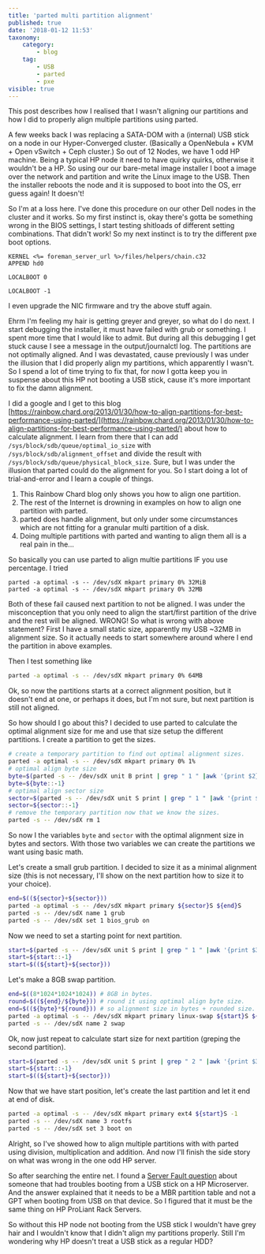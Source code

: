 ```yaml
---
title: 'parted multi partition alignment'
published: true
date: '2018-01-12 11:53'
taxonomy:
    category:
        - blog
    tag:
        - USB
        - parted
        - pxe
visible: true
---
```


This post describes how I realised that I wasn't aligning our partitions and how I did to properly align multiple partitions using parted.

A few weeks back I was replacing a SATA-DOM with a (internal) USB stick on a node in our Hyper-Converged cluster. (Basically a OpenNebula + KVM + Open vSwitch + Ceph cluster.)
So out of 12 Nodes, we have 1 odd HP machine.
Being a typical HP node it need to have quirky quirks, otherwise it wouldn't be a HP. So using our our bare-metal image installer I boot a image over the network and partition and write the Linux image to the USB. Then the installer reboots the node and it is supposed to boot into the OS, err guess again! It doesn't!

So I'm at a loss here. I've done this procedure on our other Dell nodes in the cluster and it works. So my first instinct is, okay there's gotta be something wrong in the BIOS settings, I start testing shitloads of different setting combinations. That didn't work!
So my next instinct is to try the different pxe boot options.

```
KERNEL <%= foreman_server_url %>/files/helpers/chain.c32
APPEND hd0
```

```
LOCALBOOT 0
```

```
LOCALBOOT -1
```

I even upgrade the NIC firmware and try the above stuff again.

Ehrm I'm feeling my hair is getting greyer and greyer, so what do I do next. I start debugging the installer, it must have failed with grub or something. I spent more time that I would like to admit. But during all this debugging I get stuck cause I see a message in the output/journalctl log. The partitions are not optimally aligned. And I was devastated, cause previously I was under the illusion that I did properly align my partitions, which apparently I wasn't. So I spend a lot of time trying to fix that, for now I gotta keep you in suspense about this HP not booting a USB stick, cause it's more important to fix the damn alignment.

I did a google and I get to this blog [https://rainbow.chard.org/2013/01/30/how-to-align-partitions-for-best-performance-using-parted/](https://rainbow.chard.org/2013/01/30/how-to-align-partitions-for-best-performance-using-parted/) about how to calculate alignment. I learn from there that I can add `/sys/block/sdb/queue/optimal_io_size` with `/sys/block/sdb/alignment_offset` and divide the result with `/sys/block/sdb/queue/physical_block_size`. Sure, but I was under the illusion that parted could do the alignment for you. So I start doing a lot of trial-and-error and I learn a couple of things.

1. This Rainbow Chard blog only shows you how to align one partition.
2. The rest of the Internet is drowning in examples on how to align one partition with parted.
3. parted does handle alignment, but only under some circumstances which are not fitting for a granular multi partition of a disk.
4. Doing multiple partitions with parted and wanting to align them all is a real pain in the...

So basically you can use parted to align multie partitions IF you use percentage. I tried

```shell
parted -a optimal -s -- /dev/sdX mkpart primary 0% 32MiB
parted -a optimal -s -- /dev/sdX mkpart primary 0% 32MB
```

Both of these fail caused next partition to not be aligned. I was under the misconception that you only need to align the start/first partition of the drive and the rest will be aligned. WRONG!
So what is wrong with above statement? First I have a small static size, apparently my USB ~32MB in alignment size. So it actually needs to start somewhere around where I end the partition in above examples.

Then I test something like

```bash
parted -a optimal -s -- /dev/sdX mkpart primary 0% 64MB
```

Ok, so now the partitions starts at a correct alignment position, but it doesn't end at one, or perhaps it does, but I'm not sure, but next partition is still not aligned.

So how should I go about this? I decided to use parted to calculate the optimal alignment size for me and use that size setup the different partitions.
I create a partition to get the sizes.

```bash
# create a temporary partition to find out optimal alignment sizes.
parted -a optimal -s -- /dev/sdX mkpart primary 0% 1%
# optimal align byte size
byte=$(parted -s -- /dev/sdX unit B print | grep " 1 " |awk '{print $2}')
byte=${byte::-1}
# optimal align sector size
sector=$(parted -s -- /dev/sdX unit S print | grep " 1 " |awk '{print $2}')
sector=${sector::-1}
# remove the temporary partition now that we know the sizes.
parted -s -- /dev/sdX rm 1
```

So now I the variables `byte` and `sector` with the optimal alignment size in bytes and sectors.
With those two variables we can create the partitions we want using basic math.

Let's create a small grub partition. I decided to size it as a minimal alignment size (this is not necessary, I'll show on the next partition how to size it to your choice). 

```bash
end=$((${sector}+${sector}))
parted -a optimal -s -- /dev/sdX mkpart primary ${sector}S ${end}S
parted -s -- /dev/sdX name 1 grub
parted -s -- /dev/sdX set 1 bios_grub on
```

Now we need to set a starting point for next partition.

```bash
start=$(parted -s -- /dev/sdX unit S print | grep " 1 " |awk '{print $3}')
start=${start::-1}
start=$((${start}+${sector}))
```

Let's make a 8GB swap partition.

```bash
end=$((8*1024*1024*1024)) # 8GB in bytes.
round=$((${end}/${byte})) # round it using optimal align byte size.
end=$((${byte}*${round})) # so alignment size in bytes + rounded size.
parted -a optimal -s -- /dev/sdX mkpart primary linux-swap ${start}S ${end}B
parted -s -- /dev/sdX name 2 swap
```

Ok, now just repeat to calculate start size for next partition (greping the second partition).

```bash
start=$(parted -s -- /dev/sdX unit S print | grep " 2 " |awk '{print $3}')
start=${start::-1}
start=$((${start}+${sector}))
```

Now that we have start position, let's create the last partition and let it end at end of disk.

```bash
parted -a optimal -s -- /dev/sdX mkpart primary ext4 ${start}S -1
parted -s -- /dev/sdX name 3 rootfs
parted -s -- /dev/sdX set 3 boot on
```

Alright, so I've showed how to align multiple partitions with with parted using division, multiplication and addition.
And now I'll finish the side story on what was wrong in the one odd HP server.

So after searching the entire net. I found a [Server Fault question](https://serverfault.com/a/750083/154660) about someone that had troubles booting from a USB stick on a HP Microserver. And the answer explained that it needs to be a MBR partition table and not a GPT when booting from USB on that device. So I figured that it must be the same thing on HP ProLiant Rack Servers.

So without this HP node not booting from the USB stick I wouldn't have grey hair and I wouldn't know that I didn't align my partitions properly. Still I'm wondering why HP doesn't treat a USB stick as a regular HDD?